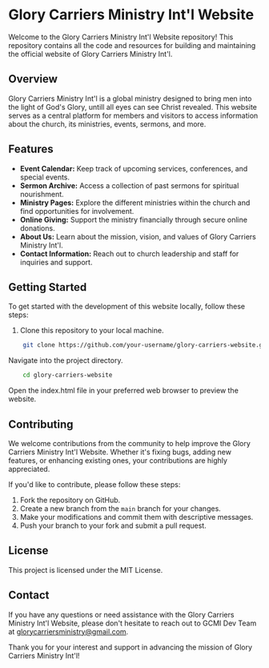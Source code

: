 # Glory Carriers Ministry Int'l Website

Welcome to the Glory Carriers Ministry Int'l Website repository! This repository contains all the code and resources for building and maintaining the official website of Glory Carriers Ministry Int'l.

## Overview

Glory Carriers Ministry Int'l is a  global ministry designed to bring men into the light of God's Glory, untill all eyes can see Christ revealed. This website serves as a central platform for members and visitors to access information about the church, its ministries, events, sermons, and more.

## Features

- **Event Calendar:** Keep track of upcoming services, conferences, and special events.
- **Sermon Archive:** Access a collection of past sermons for spiritual nourishment.
- **Ministry Pages:** Explore the different ministries within the church and find opportunities for involvement.
- **Online Giving:** Support the ministry financially through secure online donations.
- **About Us:** Learn about the mission, vision, and values of Glory Carriers Ministry Int'l.
- **Contact Information:** Reach out to church leadership and staff for inquiries and support.

## Getting Started

To get started with the development of this website locally, follow these steps:

1. Clone this repository to your local machine.
```bash
    git clone https://github.com/your-username/glory-carriers-website.git 
```

Navigate into the project directory.

```bash
    cd glory-carriers-website
```

Open the index.html file in your preferred web browser to preview the website.

## Contributing
We welcome contributions from the community to help improve the Glory Carriers Ministry Int'l Website. Whether it's fixing bugs, adding new features, or enhancing existing ones, your contributions are highly appreciated.

If you'd like to contribute, please follow these steps:

1. Fork the repository on GitHub.
2. Create a new branch from the `main` branch for your changes.
3. Make your modifications and commit them with descriptive messages.
4. Push your branch to your fork and submit a pull request.

## License
This project is licensed under the MIT License.

## Contact
If you have any questions or need assistance with the Glory Carriers Ministry Int'l Website, please don't hesitate to reach out to GCMI Dev Team at glorycarriersministry@gmail.com.

Thank you for your interest and support in advancing the mission of Glory Carriers Ministry Int'l!